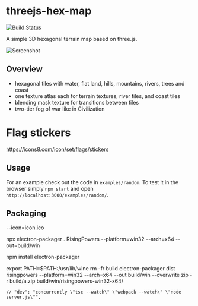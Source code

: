 # threejs-hex-map

[![Build Status](https://travis-ci.org/Bunkerbewohner/threejs-hex-map.svg?branch=master)](https://travis-ci.org/Bunkerbewohner/threejs-hex-map)

A simple 3D hexagonal terrain map based on three.js.
 
![Screenshot](examples/random/screenshot.jpg)

## Overview

* hexagonal tiles with water, flat land, hills, mountains, rivers, trees and coast
* one texture atlas each for terrain textures, river tiles, and coast tiles
* blending mask texture for transitions between tiles
* two-tier fog of war like in Civilization

# Flag stickers
https://icons8.com/icon/set/flags/stickers

## Usage

For an example check out the code in `examples/random`. To test it in the browser
simply `npm start` and open `http://localhost:3000/examples/random/`.


## Packaging
--icon=icon.ico

npx electron-packager . RisingPowers --platform=win32 --arch=x64 --out=build/win 

npm install electron-packager

export PATH=$PATH:/usr/lib/wine
rm -fr build
electron-packager dist risingpowers --platform=win32 --arch=x64 --out build/win --overwrite
zip -r build/a.zip build/win/risingpowers-win32-x64/


    // "dev": "concurrently \"tsc --watch\" \"webpack --watch\" \"node server.js\"",
